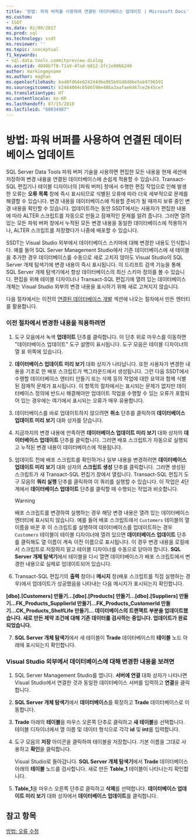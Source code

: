 ```yaml
---
title: '방법: 파워 버퍼를 사용하여 연결된 데이터베이스 업데이트 | Microsoft Docs'
ms.custom:
- SSDT
ms.date: 02/09/2017
ms.prod: sql
ms.technology: ssdt
ms.reviewer: ''
ms.topic: conceptual
f1_keywords:
- sql.data.tools.commitpreview.dialog
ms.assetid: 4048b7f8-71a9-47ad-b812-3fc1e8066240
author: markingmyname
ms.author: maghan
ms.openlocfilehash: bad8fd64e0242d4dbe965b91d8d8be5ab9796591
ms.sourcegitcommit: b2464064c0566590e486a3aafae6d67ce2645cef
ms.translationtype: HT
ms.contentlocale: ko-KR
ms.lasthandoff: 07/15/2019
ms.locfileid: "68034987"
---
```

# <a name="how-to-update-a-connected-database-with-power-buffer"></a>방법: 파워 버퍼를 사용하여 연결된 데이터베이스 업데이트
SQL Server Data Tools 파워 버퍼 기술을 사용하면 편집한 모든 내용을 현재 세션에 저장하여 변경 내용을 연결된 데이터베이스에 손쉽게 적용할 수 있습니다. Transact\-SQL 편집기나 테이블 디자이너의 [파워 버퍼] 창에서 수행한 편집 작업으로 인해 발생한 오류는 **오류 목록** 창에 즉시 표시되므로 식별된 오류에 따라 더욱 세부적으로 문제를 해결할 수 있습니다. 변경 내용을 데이터베이스에 적용할 준비가 될 때까지 보류 중인 변경 내용을 확인할 수 있습니다. 업데이트하는 동안 SSDT에서는 사용자가 편집한 내용에 따라 ALTER 스크립트를 자동으로 만들고 잠재적인 문제를 알려 줍니다. 그러면 열려 있는 모든 파워 버퍼 창에서 누적된 모든 변경 내용을 동일한 데이터베이스에 적용하거나, ALTER 스크립트를 저장했다가 나중에 배포할 수 있습니다.  
  
SSDT는 Visual Studio 외부에서 데이터베이스 스키마에 대해 변경한 내용도 인식합니다. 예를 들어 SQL Server Management Studio에서 기존 데이터베이스에 새 테이블을 추가한 경우 데이터베이스를 수동으로 새로 고치지 않아도 Visual Studio의 SQL Server 개체 탐색기에 변경 내용이 즉시 표시됩니다. 이 드리프트 검색 기능을 통해 SQL Server 개체 탐색기에서 항상 데이터베이스의 최신 스키마 정의를 볼 수 있습니다. 편집을 위해 테이블 디자이너나 Transact\-SQL 편집기에 열려 있는 데이터베이스 개체는 Visual Studio 외부의 변경 내용을 표시하기 위해 새로 고쳐지지 않습니다.  
  
다음 절차에서는 이전의 [연결된 데이터베이스 개발](../ssdt/connected-database-development.md) 섹션에 나오는 절차에서 만든 엔터티를 활용합니다.  
  
### <a name="to-apply-the-changes-made-in-the-previous-procedures"></a>이전 절차에서 변경한 내용을 적용하려면  
  
1.  도구 모음에서 녹색 **업데이트** 단추를 클릭합니다. 이 단추 위로 마우스를 이동하면 "데이터베이스 업데이트" 도구 설명이 표시됩니다. 도구 모음은 테이블 디자이너의 열 표 위쪽에 있습니다.  
  
2.  **데이터베이스 업데이트 미리 보기** 대화 상자가 나타납니다. 또한 사용자가 변경한 내용을 기초로 한 배포 스크립트가 백그라운드에서 생성됩니다. 그런 다음 SSDT에서 수행할 데이터베이스 엔터티 만들기 또는 삭제 등의 작업에 대한 요약과 함께 식별된 잠재적 문제가 표시됩니다. 이 항목의 절차에서는 표시되는 문제가 없지만 데이터베이스 정의에 반드시 해결해야만 업데이트 작업을 수행할 수 있는 오류가 포함되어 있는 경우에는 여기에서 표시되는 오류가 매우 유용합니다.  
  
3.  데이터베이스를 바로 업데이트하지 않으려면 **취소** 단추를 클릭하여 **데이터베이스 업데이트 미리 보기** 대화 상자를 닫습니다.  
  
4.  지금까지의 변경 내용에 만족하면 **데이터베이스 업데이트 미리 보기** 대화 상자의 **데이터베이스 업데이트** 단추를 클릭합니다. 그러면 배포 스크립트가 자동으로 실행되고 누적된 변경 내용이 데이터베이스에 적용됩니다.  
  
5.  업데이트 전에 배포 스크립트를 확인하거나 일부 내용을 변경하려면 **데이터베이스 업데이트 미리 보기** 대화 상자의 **스크립트 생성** 단추를 클릭합니다. 그러면 생성된 스크립트가 새 Transact\-SQL 편집기 창에서 열립니다. Transact\-SQL 편집기 도구 모음의 **쿼리 실행** 단추를 클릭하여 이 쿼리를 실행할 수 있습니다. 이 작업은 4단계에서 **데이터베이스 업데이트** 단추를 클릭할 때 수행되는 작업과 비슷합니다.  
  
    > [!WARNING]  
    > 배포 스크립트를 변경하여 실행하는 경우 해당 변경 내용은 열려 있는 데이터베이스 엔터티에 표시되지 않습니다. 예를 들어 배포 스크립트에서 `Customers` 테이블의 열 이름을 바꾼 후 이 스크립트를 실행하여 데이터베이스를 업데이트하는 경우 `Customers` 테이블이 테이블 디자이너에 열려 있으면 **데이터베이스 업데이트** 단추를 클릭해도 열 이름이 계속 이전 이름으로 표시됩니다. 이 경우 변경 내용을 로컬에서 스크립트로 저장하지 말고 테이블 디자이너를 수동으로 닫아야 합니다. **SQL Server 개체 탐색기**에서 테이블을 다시 열면 데이터베이스가 배포 스크립트에서 변경한 내용으로 실제로 업데이트되어 있습니다.  
  
6.  Transact\-SQL 편집기의 **출력** 창이나 **메시지** 창(배포 스크립트를 직접 실행하는 경우)에서 업데이트가 성공했음을 나타내는 다음 메시지가 표시되는지 확인합니다.  
  
**[dbo].[Customers] 만들기...[dbo].[Products] 만들기...[dbo].[Suppliers] 만들기...FK_Products_SupplierId 만들기...FK_Products_CustomerId 만들기...CK_Products_ShelfLife 만들기... 데이터베이스의 트랜잭트 부분을 업데이트했습니다. 새로 만든 제약 조건에 대해 기존 데이터를 검사하는 중입니다. 업데이트가 완료되었습니다.**  
  
7.  **SQL Server 개체 탐색기**에서 새 테이블이 **Trade** 데이터베이스의 **테이블** 노드 아래에 표시되는지 확인합니다.  
  
### <a name="to-view-changes-made-to-a-database-outside-visual-studio"></a>Visual Studio 외부에서 데이터베이스에 대해 변경한 내용을 보려면  
  
1.  SQL Server Management Studio를 엽니다. **서버에 연결** 대화 상자가 나타나면 Visual Studio에서 연결한 것과 동일한 데이터베이스 서버를 입력하고 **연결**을 클릭합니다.  
  
2.  **SQL Server 개체 탐색기**에서 **데이터베이스**를 확장하고 **Trade** 데이터베이스로 이동합니다.  
  
3.  **Trade** 아래의 **테이블**을 마우스 오른쪽 단추로 클릭하고 **새 테이블**을 선택합니다. 테이블 디자이너에서 열 이름 및 데이터 형식으로 각각 **id** 및 **int**를 입력합니다.  
  
4.  도구 모음의 **저장** 아이콘을 클릭하여 테이블을 저장합니다. 기본 이름을 그대로 사용하고 **확인**을 클릭합니다.  
  
    Visual Studio로 돌아갑니다. **SQL Server 개체 탐색기**에서 **Trade** 데이터베이스 아래의 **테이블** 노드를 검사합니다. 새로 만든 **Table_1** 테이블이 나타나는지 확인합니다.  
  
5.  **Table_1**을 마우스 오른쪽 단추로 클릭하고 **삭제**를 선택합니다. **데이터베이스 업데이트 미리 보기** 대화 상자에서 **데이터베이스 업데이트**를 클릭합니다.  
  
## <a name="see-also"></a>참고 항목  
[방법: 오류 수정](../ssdt/how-to-fix-errors.md)  
  

